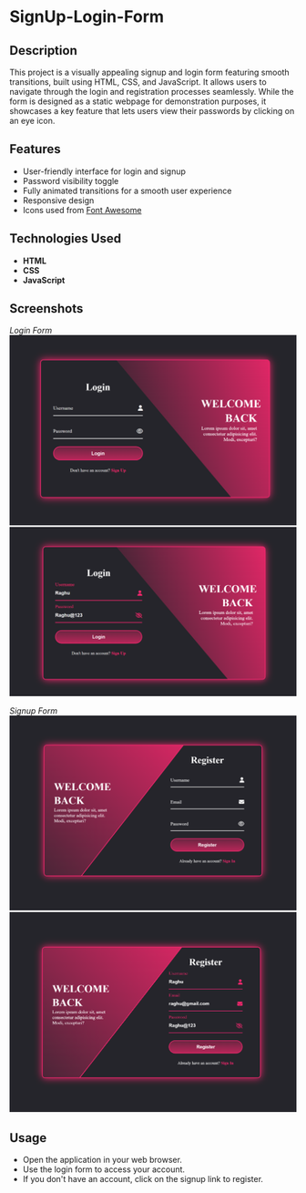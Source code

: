 # SignUp-Login-Form

## Description
This project is a visually appealing signup and login form featuring smooth transitions, built using HTML, CSS, and JavaScript. It allows users to navigate through the login and registration processes seamlessly. While the form is designed as a static webpage for demonstration purposes, it showcases a key feature that lets users view their passwords by clicking on an eye icon.

## Features
- User-friendly interface for login and signup
- Password visibility toggle
- Fully animated transitions for a smooth user experience
- Responsive design
- Icons used from [Font Awesome](https://fontawesome.com/)

## Technologies Used
- **HTML**
- **CSS**
- **JavaScript**


## Screenshots
*Login Form*
![Login Form](SignUp-Login-Form/Application-Screenshots/Login1.png)
![Login Form](SignUp-Login-Form/Application-Screenshots/Login2.png)

*Signup Form*
![Signup Form](SignUp-Login-Form/Application-Screenshots/SignUp1.png)
![Signup Form](SignUp-Login-Form/Application-Screenshots/SignUp2.png)

## Usage
- Open the application in your web browser.
- Use the login form to access your account.
- If you don't have an account, click on the signup link to register.



